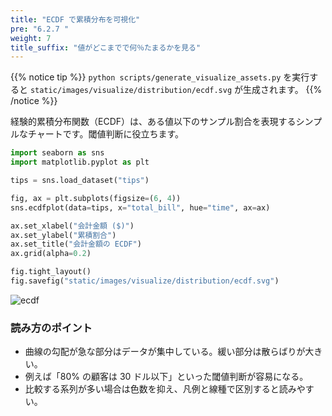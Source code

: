 ```yaml
---
title: "ECDF で累積分布を可視化"
pre: "6.2.7 "
weight: 7
title_suffix: "値がどこまでで何％たまるかを見る"
---
```


{{% notice tip %}}
`python scripts/generate_visualize_assets.py` を実行すると
`static/images/visualize/distribution/ecdf.svg` が生成されます。
{{% /notice %}}

経験的累積分布関数（ECDF）は、ある値以下のサンプル割合を表現するシンプルなチャートです。閾値判断に役立ちます。

```python
import seaborn as sns
import matplotlib.pyplot as plt

tips = sns.load_dataset("tips")

fig, ax = plt.subplots(figsize=(6, 4))
sns.ecdfplot(data=tips, x="total_bill", hue="time", ax=ax)

ax.set_xlabel("会計金額 ($)")
ax.set_ylabel("累積割合")
ax.set_title("会計金額の ECDF")
ax.grid(alpha=0.2)

fig.tight_layout()
fig.savefig("static/images/visualize/distribution/ecdf.svg")
```

![ecdf](/images/visualize/distribution/ecdf.svg)

### 読み方のポイント

- 曲線の勾配が急な部分はデータが集中している。緩い部分は散らばりが大きい。
- 例えば「80% の顧客は 30 ドル以下」といった閾値判断が容易になる。
- 比較する系列が多い場合は色数を抑え、凡例と線種で区別すると読みやすい。
